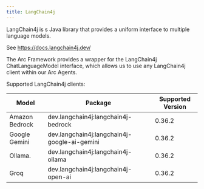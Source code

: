 ```yaml
---
title: LangChain4j
---
```


LangChain4j is s Java library that provides a uniform interface to multiple language models.

See https://docs.langchain4j.dev/

The Arc Framework provides a wrapper for the LangChain4j ChatLanguageModel interface, 
which allows us to use any LangChain4j client within our Arc Agents.

Supported LangChain4j clients:

| Model          | Package                                      | Supported Version |  
|----------------|----------------------------------------------|-------------------|
| Amazon Bedrock | dev.langchain4j:langchain4j-bedrock          | 0.36.2            | 
| Google Gemini  | dev.langchain4j:langchain4j-google-ai-gemini | 0.36.2            |   
| Ollama.        | dev.langchain4j:langchain4j-ollama           | 0.36.2            |   
| Groq           | dev.langchain4j:langchain4j-open-ai          | 0.36.2            |   


